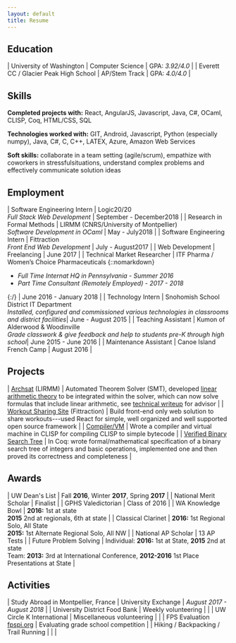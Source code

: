 ```yaml
---
layout: default
title: Resume
---
```


## Education

| University of Washington | Computer Science | GPA: *3.92/4.0* |
| Everett CC / Glacier Peak High School | AP/Stem Track | GPA: *4.0/4.0* |

## Skills

**Completed projects with:** React, AngularJS, Javascript, Java, C#, OCaml, CLISP, Coq, HTML/CSS, SQL

**Technologies worked with:** GIT, Android, Javascript, Python (especially numpy), Java, C#, C, C++, LATEX, Azure, Amazon Web Services

**Soft skills:** collaborate in a team setting (agile/scrum), empathize with coworkers in stressfulsituations, understand complex problems and effectively communicate solution ideas

## Employment

| Software Engineering Intern | Logic20/20 <br/> *Full Stack Web Development* | September - December2018 |
| Research in Formal Methods | LIRMM (CNRS/University of Montpellier) <br/> *Software Development in OCaml* | May - July2018 |
| Software Engineering Intern | Fittraction <br/> *Front End Web Development* | July - August2017 |
| Web Development | Freelancing | June 2017 |
| Technical Market Researcher | ITF Pharma / Women’s Choice Pharmaceuticals {::nomarkdown}<ul><li><i>Full Time Internat HQ in Pennsylvania - Summer 2016</i></li><li><i>Part Time Consultant (Remotely Employed) - 2017 - 2018</i></li></ul>{:/} | June 2016 - January 2018 |
| Technology Intern | Snohomish School District IT Department <br/>*Installed, configured and commissioned various technologies in classrooms and district facilities*| June - August 2015 |
| Teaching Assistant | Kumon of Alderwood & Woodinville <br/> *Grade classwork & give feedback and help to students pre-K through high school*| June 2015 - June 2016 |
| Maintenance Assistant | Canoe Island French Camp | August 2016 |

## Projects

| [Archsat](https://gforge.inria.fr/projects/archsat/) (LIRMM) | Automated Theorem Solver (SMT), developed [linear arithmetic theory](https://gforge.inria.fr/scm/browser.php?group_id=7473) to be integrated within the solver, which can now solve formulas that include linear arithmetic, see [technical writeup](https://github.com/thomasbernardi/Formal-Methods-2018/blob/master/ArchSAT_Arith.pdf) for advisor |
| [Workout Sharing Site](http://share.fittraction.com/workout?user=cfe79d7f-29ee-4700-bbb1-283dbeafd7d6\&workout=311158d8-2ef2-48d3-994d-bda3679bc41d) (Fittraction) | Build front-end only web solution to share workouts---used React for simple, well organized and well supported open source framework |
| [Compiler/VM](https://github.com/thomasbernardi/compilation_cours) | Wrote a compiler and virtual machine in CLISP for compiling CLISP to simple bytecode |
| [Verified Binary Search Tree](https://github.com/thomasbernardi/Formal-Methods-2018/blob/master/projet2.v) | In Coq: wrote formal/mathematical specification of a binary search tree of integers and basic operations, implemented one and then proved its correctness and completeness |

## Awards

| UW Dean's List | Fall **2016**, Winter **2017**, Spring **2017** |
| National Merit Scholar | Finalist |
| GPHS Valedictorian | Class of 2016 |
| WA Knowledge Bowl | **2016:** 1st at state <br/> **2015** 2nd at regionals, 6th at state |
| Classical Clarinet | **2016:** 1st Regional Solo, All State <br/> **2015:** 1st Alternate Regional Solo, All NW |
| National AP Scholar | 13 AP Tests |
| Future Problem Solving | Individual: **2016:** 1st at State, **2015** 2nd at state <br/> Team: **2013:** 3rd at International Conference, **2012-2016** 1st Place Presentations at State |

## Activities

| Study Abroad in Montpellier, France | University Exchange | *August 2017 - August 2018* |
| University District Food Bank | Weekly volunteering | |
| UW Circle K International | Miscellaneous volunteering | |
| FPS Evaluation [fpspi.org](http://www.fpspi.org) | Evaluating grade school competition |
| Hiking / Backpacking / Trail Running | | |